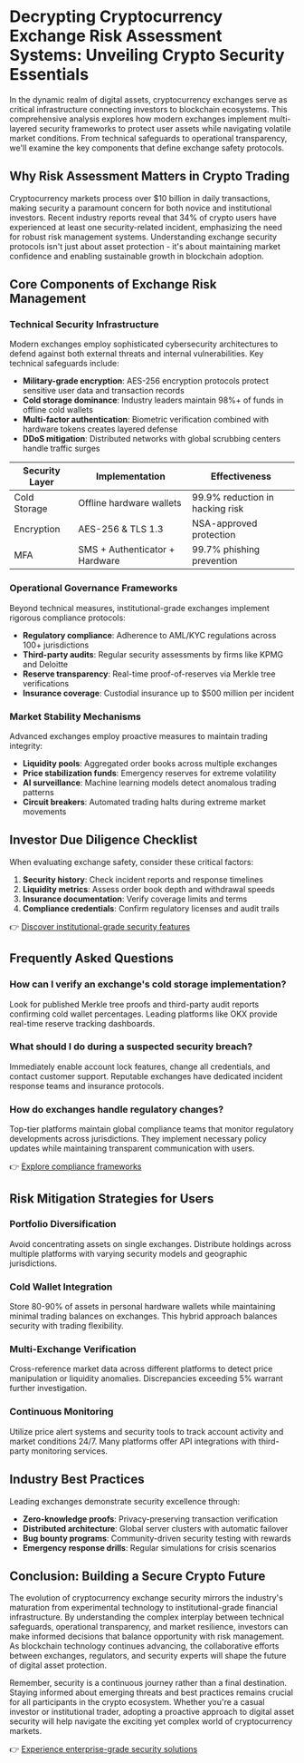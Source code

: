 # Decrypting Cryptocurrency Exchange Risk Assessment Systems: Unveiling Crypto Security Essentials

In the dynamic realm of digital assets, cryptocurrency exchanges serve as critical infrastructure connecting investors to blockchain ecosystems. This comprehensive analysis explores how modern exchanges implement multi-layered security frameworks to protect user assets while navigating volatile market conditions. From technical safeguards to operational transparency, we'll examine the key components that define exchange safety protocols.

## Why Risk Assessment Matters in Crypto Trading

Cryptocurrency markets process over $10 billion in daily transactions, making security a paramount concern for both novice and institutional investors. Recent industry reports reveal that 34% of crypto users have experienced at least one security-related incident, emphasizing the need for robust risk management systems. Understanding exchange security protocols isn't just about asset protection - it's about maintaining market confidence and enabling sustainable growth in blockchain adoption.

## Core Components of Exchange Risk Management

### Technical Security Infrastructure

Modern exchanges employ sophisticated cybersecurity architectures to defend against both external threats and internal vulnerabilities. Key technical safeguards include:

- **Military-grade encryption**: AES-256 encryption protocols protect sensitive user data and transaction records
- **Cold storage dominance**: Industry leaders maintain 98%+ of funds in offline cold wallets
- **Multi-factor authentication**: Biometric verification combined with hardware tokens creates layered defense
- **DDoS mitigation**: Distributed networks with global scrubbing centers handle traffic surges

| Security Layer | Implementation | Effectiveness |
|----------------|----------------|---------------|
| Cold Storage | Offline hardware wallets | 99.9% reduction in hacking risk |
| Encryption | AES-256 & TLS 1.3 | NSA-approved protection |
| MFA | SMS + Authenticator + Hardware | 99.7% phishing prevention |

### Operational Governance Frameworks

Beyond technical measures, institutional-grade exchanges implement rigorous compliance protocols:

- **Regulatory compliance**: Adherence to AML/KYC regulations across 100+ jurisdictions
- **Third-party audits**: Regular security assessments by firms like KPMG and Deloitte
- **Reserve transparency**: Real-time proof-of-reserves via Merkle tree verifications
- **Insurance coverage**: Custodial insurance up to $500 million per incident

### Market Stability Mechanisms

Advanced exchanges employ proactive measures to maintain trading integrity:

- **Liquidity pools**: Aggregated order books across multiple exchanges
- **Price stabilization funds**: Emergency reserves for extreme volatility
- **AI surveillance**: Machine learning models detect anomalous trading patterns
- **Circuit breakers**: Automated trading halts during extreme market movements

## Investor Due Diligence Checklist

When evaluating exchange safety, consider these critical factors:

1. **Security history**: Check incident reports and response timelines
2. **Liquidity metrics**: Assess order book depth and withdrawal speeds
3. **Insurance documentation**: Verify coverage limits and terms
4. **Compliance credentials**: Confirm regulatory licenses and audit trails

👉 [Discover institutional-grade security features](https://bit.ly/okx-bonus)

## Frequently Asked Questions

### How can I verify an exchange's cold storage implementation?
Look for published Merkle tree proofs and third-party audit reports confirming cold wallet percentages. Leading platforms like OKX provide real-time reserve tracking dashboards.

### What should I do during a suspected security breach?
Immediately enable account lock features, change all credentials, and contact customer support. Reputable exchanges have dedicated incident response teams and insurance protocols.

### How do exchanges handle regulatory changes?
Top-tier platforms maintain global compliance teams that monitor regulatory developments across jurisdictions. They implement necessary policy updates while maintaining transparent communication with users.

👉 [Explore compliance frameworks](https://bit.ly/okx-bonus)

## Risk Mitigation Strategies for Users

### Portfolio Diversification
Avoid concentrating assets on single exchanges. Distribute holdings across multiple platforms with varying security models and geographic jurisdictions.

### Cold Wallet Integration
Store 80-90% of assets in personal hardware wallets while maintaining minimal trading balances on exchanges. This hybrid approach balances security with trading flexibility.

### Multi-Exchange Verification
Cross-reference market data across different platforms to detect price manipulation or liquidity anomalies. Discrepancies exceeding 5% warrant further investigation.

### Continuous Monitoring
Utilize price alert systems and security tools to track account activity and market conditions 24/7. Many platforms offer API integrations with third-party monitoring services.

## Industry Best Practices

Leading exchanges demonstrate security excellence through:

- **Zero-knowledge proofs**: Privacy-preserving transaction verification
- **Distributed architecture**: Global server clusters with automatic failover
- **Bug bounty programs**: Community-driven security testing with rewards
- **Emergency response drills**: Regular simulations for crisis scenarios

## Conclusion: Building a Secure Crypto Future

The evolution of cryptocurrency exchange security mirrors the industry's maturation from experimental technology to institutional-grade financial infrastructure. By understanding the complex interplay between technical safeguards, operational transparency, and market resilience, investors can make informed decisions that balance opportunity with risk management. As blockchain technology continues advancing, the collaborative efforts between exchanges, regulators, and security experts will shape the future of digital asset protection.

Remember, security is a continuous journey rather than a final destination. Staying informed about emerging threats and best practices remains crucial for all participants in the crypto ecosystem. Whether you're a casual investor or institutional trader, adopting a proactive approach to digital asset security will help navigate the exciting yet complex world of cryptocurrency markets.

👉 [Experience enterprise-grade security solutions](https://bit.ly/okx-bonus)